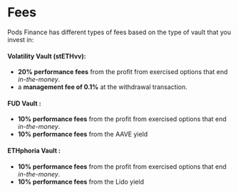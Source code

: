 # Fees

Pods Finance has different types of fees based on the type of vault that you invest in:

#### Volatility Vault (stETHvv):&#x20;

* **20% performance fees** from the profit from exercised options that end _in-the-money_.
* a **management fee of 0.1%** at the withdrawal transaction.&#x20;

#### FUD Vault :&#x20;

* **10% performance fees** from the profit from exercised options that end _in-the-money_.
* **10% performance fees** from the AAVE yield

#### ETHphoria Vault :&#x20;

* **10% performance fees** from the profit from exercised options that end _in-the-money_.
* **10% performance fees** from the Lido yield

